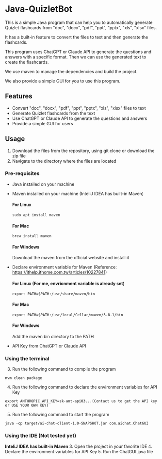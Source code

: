 # Java-QuizletBot

This is a simple Java program that can help you to automatically generate Quizlet flashcards from "doc", "docx", "pdf", "ppt", "pptx", "xls", "xlsx" files.

It has a built-in feature to convert the files to text and then generate the flashcards.

This program uses ChatGPT or Claude API to generate the questions and answers with a specific format.
Then we can use the generated text to create the flashcards.

We use maven to manage the dependencies and build the project.

We also provide a simple GUI for you to use this program.

## Features
- Convert "doc", "docx", "pdf", "ppt", "pptx", "xls", "xlsx" files to text
- Generate Quizlet flashcards from the text
- Use ChatGPT or Claude API to generate the questions and answers
- Provide a simple GUI for users

## Usage
1. Download the files from the repository, using git clone or download the zip file
2. Navigate to the directory where the files are located

### Pre-requisites
- Java installed on your machine
- Maven installed on your machine (InteliJ IDEA has built-in Maven)
  #### For Linux
  ```
  sudo apt install maven
  ```
  #### For Mac
  ```
  brew install maven
  ```
  #### For Windows
  Download the maven from the official website and install it

- Declare environment variable for Maven (Reference: https://ithelp.ithome.com.tw/articles/10227841)
  #### For Linux (For me, envrionment variable is already set)
  ```
  export PATH=$PATH:/usr/share/maven/bin
  ```
  #### For Mac
  ```
  export PATH=$PATH:/usr/local/Cellar/maven/3.8.1/bin
  ```
  #### For Windows
  Add the maven bin directory to the PATH

- API Key from ChatGPT or Claude API

### Using the terminal
3. Run the following command to compile the program
```
nvm clean package
```
4. Run the following command to declare the environment variables for API Key
```
export ANTHROPIC_API_KEY=sk-ant-api03...(Contact us to get the API key or USE YOUR OWN KEY)
```
5. Run the following command to start the program
```
java -cp target/ai-chat-client-1.0-SNAPSHOT.jar com.aichat.ChatGUI
```

### Using the IDE (Not tested yet)
**InteliJ IDEA has built-in Maven**
3. Open the project in your favorite IDE
4. Declare the environment variables for API Key
5. Run the ChatGUI.java file
